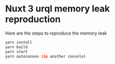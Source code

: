 # Nuxt 3 urql memory leak reproduction

Here are the steps to reproduce the memory leak

```bash
yarn install
yarn build
yarn start
yarn autocannon (in another console)
```
